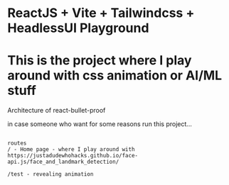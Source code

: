 # ReactJS + Vite + Tailwindcss + HeadlessUI Playground
# This is the project where I play around with css animation or AI/ML stuff

Architecture of react-bullet-proof

in case someone who want for some reasons run this project...

```

routes 
/ - Home page - where I play around with https://justadudewhohacks.github.io/face-api.js/face_and_landmark_detection/

/test - revealing animation